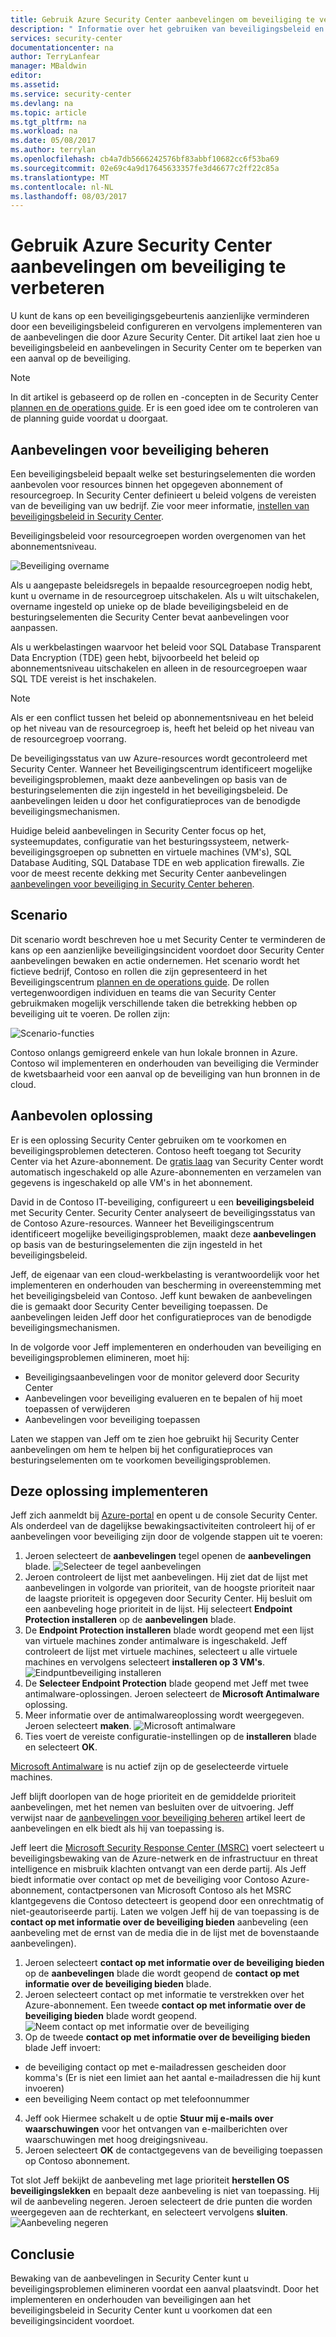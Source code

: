 ```yaml
---
title: Gebruik Azure Security Center aanbevelingen om beveiliging te verbeteren | Microsoft Docs
description: " Informatie over het gebruiken van beveiligingsbeleid en aanbevelingen in Azure Security Center om te beperken van een aanval op de beveiliging. "
services: security-center
documentationcenter: na
author: TerryLanfear
manager: MBaldwin
editor: 
ms.assetid: 
ms.service: security-center
ms.devlang: na
ms.topic: article
ms.tgt_pltfrm: na
ms.workload: na
ms.date: 05/08/2017
ms.author: terrylan
ms.openlocfilehash: cb4a7db5666242576bf83abbf10682cc6f53ba69
ms.sourcegitcommit: 02e69c4a9d17645633357fe3d46677c2ff22c85a
ms.translationtype: MT
ms.contentlocale: nl-NL
ms.lasthandoff: 08/03/2017
---
```

# <a name="use-azure-security-center-recommendations-to-enhance-security"></a>Gebruik Azure Security Center aanbevelingen om beveiliging te verbeteren
U kunt de kans op een beveiligingsgebeurtenis aanzienlijke verminderen door een beveiligingsbeleid configureren en vervolgens implementeren van de aanbevelingen die door Azure Security Center. Dit artikel laat zien hoe u beveiligingsbeleid en aanbevelingen in Security Center om te beperken van een aanval op de beveiliging.

> [!NOTE]
> In dit artikel is gebaseerd op de rollen en -concepten in de Security Center [plannen en de operations guide](security-center-planning-and-operations-guide.md). Er is een goed idee om te controleren van de planning guide voordat u doorgaat.
>
>

## <a name="managing-security-recommendations"></a>Aanbevelingen voor beveiliging beheren
Een beveiligingsbeleid bepaalt welke set besturingselementen die worden aanbevolen voor resources binnen het opgegeven abonnement of resourcegroep. In Security Center definieert u beleid volgens de vereisten van de beveiliging van uw bedrijf. Zie voor meer informatie, [instellen van beveiligingsbeleid in Security Center](security-center-policies.md).

Beveiligingsbeleid voor resourcegroepen worden overgenomen van het abonnementsniveau.

![Beveiliging overname][1]

Als u aangepaste beleidsregels in bepaalde resourcegroepen nodig hebt, kunt u overname in de resourcegroep uitschakelen. Als u wilt uitschakelen, overname ingesteld op unieke op de blade beveiligingsbeleid en de besturingselementen die Security Center bevat aanbevelingen voor aanpassen.

Als u werkbelastingen waarvoor het beleid voor SQL Database Transparent Data Encryption (TDE) geen hebt, bijvoorbeeld het beleid op abonnementsniveau uitschakelen en alleen in de resourcegroepen waar SQL TDE vereist is het inschakelen.

> [!NOTE]
> Als er een conflict tussen het beleid op abonnementsniveau en het beleid op het niveau van de resourcegroep is, heeft het beleid op het niveau van de resourcegroep voorrang.
>
>

De beveiligingsstatus van uw Azure-resources wordt gecontroleerd met Security Center. Wanneer het Beveiligingscentrum identificeert mogelijke beveiligingsproblemen, maakt deze aanbevelingen op basis van de besturingselementen die zijn ingesteld in het beveiligingsbeleid. De aanbevelingen leiden u door het configuratieproces van de benodigde beveiligingsmechanismen.

Huidige beleid aanbevelingen in Security Center focus op het, systeemupdates, configuratie van het besturingssysteem, netwerk-beveiligingsgroepen op subnetten en virtuele machines (VM's), SQL Database Auditing, SQL Database TDE en web application firewalls. Zie voor de meest recente dekking met Security Center aanbevelingen [aanbevelingen voor beveiliging in Security Center beheren](security-center-recommendations.md).

## <a name="scenario"></a>Scenario
Dit scenario wordt beschreven hoe u met Security Center te verminderen de kans op een aanzienlijke beveiligingsincident voordoet door Security Center aanbevelingen bewaken en actie ondernemen. Het scenario wordt het fictieve bedrijf, Contoso en rollen die zijn gepresenteerd in het Beveiligingscentrum [plannen en de operations guide](security-center-planning-and-operations-guide.md#security-roles-and-access-controls). De rollen vertegenwoordigen individuen en teams die van Security Center gebruikmaken mogelijk verschillende taken die betrekking hebben op beveiliging uit te voeren. De rollen zijn:

![Scenario-functies][2]

Contoso onlangs gemigreerd enkele van hun lokale bronnen in Azure. Contoso wil implementeren en onderhouden van beveiliging die Verminder de kwetsbaarheid voor een aanval op de beveiliging van hun bronnen in de cloud.

## <a name="recommended-solution"></a>Aanbevolen oplossing
Er is een oplossing Security Center gebruiken om te voorkomen en beveiligingsproblemen detecteren. Contoso heeft toegang tot Security Center via het Azure-abonnement. De [gratis laag](security-center-pricing.md) van Security Center wordt automatisch ingeschakeld op alle Azure-abonnementen en verzamelen van gegevens is ingeschakeld op alle VM's in het abonnement.

David in de Contoso IT-beveiliging, configureert u een **beveiligingsbeleid** met Security Center. Security Center analyseert de beveiligingsstatus van de Contoso Azure-resources. Wanneer het Beveiligingscentrum identificeert mogelijke beveiligingsproblemen, maakt deze **aanbevelingen** op basis van de besturingselementen die zijn ingesteld in het beveiligingsbeleid.

Jeff, de eigenaar van een cloud-werkbelasting is verantwoordelijk voor het implementeren en onderhouden van bescherming in overeenstemming met het beveiligingsbeleid van Contoso. Jeff kunt bewaken de aanbevelingen die is gemaakt door Security Center beveiliging toepassen. De aanbevelingen leiden Jeff door het configuratieproces van de benodigde beveiligingsmechanismen.

In de volgorde voor Jeff implementeren en onderhouden van beveiliging en beveiligingsproblemen elimineren, moet hij:

- Beveiligingsaanbevelingen voor de monitor geleverd door Security Center
- Aanbevelingen voor beveiliging evalueren en te bepalen of hij moet toepassen of verwijderen
- Aanbevelingen voor beveiliging toepassen

Laten we stappen van Jeff om te zien hoe gebruikt hij Security Center aanbevelingen om hem te helpen bij het configuratieproces van besturingselementen om te voorkomen beveiligingsproblemen.

## <a name="how-to-implement-this-solution"></a>Deze oplossing implementeren
Jeff zich aanmeldt bij [Azure-portal](https://azure.microsoft.com/features/azure-portal/) en opent u de console Security Center. Als onderdeel van de dagelijkse bewakingsactiviteiten controleert hij of er aanbevelingen voor beveiliging zijn door de volgende stappen uit te voeren:

1. Jeroen selecteert de **aanbevelingen** tegel openen de **aanbevelingen** blade.
   ![Selecteer de tegel aanbevelingen][3]
2. Jeroen controleert de lijst met aanbevelingen. Hij ziet dat de lijst met aanbevelingen in volgorde van prioriteit, van de hoogste prioriteit naar de laagste prioriteit is opgegeven door Security Center. Hij besluit om een aanbeveling hoge prioriteit in de lijst. Hij selecteert **Endpoint Protection installeren** op de **aanbevelingen** blade.
3. De **Endpoint Protection installeren** blade wordt geopend met een lijst van virtuele machines zonder antimalware is ingeschakeld. Jeff controleert de lijst met virtuele machines, selecteert u alle virtuele machines en vervolgens selecteert **installeren op 3 VM's**.
   ![Eindpuntbeveiliging installeren][4]
4. De **Selecteer Endpoint Protection** blade geopend met Jeff met twee antimalware-oplossingen. Jeroen selecteert de **Microsoft Antimalware** oplossing.
5. Meer informatie over de antimalwareoplossing wordt weergegeven. Jeroen selecteert **maken**.
   ![Microsoft antimalware][5]
6. Ties voert de vereiste configuratie-instellingen op de **installeren** blade en selecteert **OK**.

[Microsoft Antimalware](../security/azure-security-antimalware.md) is nu actief zijn op de geselecteerde virtuele machines.

Jeff blijft doorlopen van de hoge prioriteit en de gemiddelde prioriteit aanbevelingen, met het nemen van besluiten over de uitvoering. Jeff verwijst naar de [aanbevelingen voor beveiliging beheren](security-center-recommendations.md) artikel leert de aanbevelingen en elk biedt als hij van toepassing is.

Jeff leert die [Microsoft Security Response Center (MSRC)](../security/azure-security-response-center.md) voert selecteert u beveiligingsbewaking van de Azure-netwerk en de infrastructuur en threat intelligence en misbruik klachten ontvangt van een derde partij. Als Jeff biedt informatie over contact op met de beveiliging voor Contoso Azure-abonnement, contactpersonen van Microsoft Contoso als het MSRC klantgegevens die Contoso detecteert is geopend door een onrechtmatig of niet-geautoriseerde partij. Laten we volgen Jeff hij de van toepassing is de **contact op met informatie over de beveiliging bieden** aanbeveling (een aanbeveling met de ernst van de media die in de lijst met de bovenstaande aanbevelingen).

1. Jeroen selecteert **contact op met informatie over de beveiliging bieden** op de **aanbevelingen** blade die wordt geopend de **contact op met informatie over de beveiliging bieden** blade.
2. Jeroen selecteert contact op met informatie te verstrekken over het Azure-abonnement. Een tweede **contact op met informatie over de beveiliging bieden** blade wordt geopend.
   ![Neem contact op met informatie over de beveiliging][6]
3. Op de tweede **contact op met informatie over de beveiliging bieden** blade Jeff invoert:

  - de beveiliging contact op met e-mailadressen gescheiden door komma's (Er is niet een limiet aan het aantal e-mailadressen die hij kunt invoeren)
  - een beveiliging Neem contact op met telefoonnummer

4. Jeff ook Hiermee schakelt u de optie **Stuur mij e-mails over waarschuwingen** voor het ontvangen van e-mailberichten over waarschuwingen met hoog dreigingsniveau.
5. Jeroen selecteert **OK** de contactgegevens van de beveiliging toepassen op Contoso abonnement.

Tot slot Jeff bekijkt de aanbeveling met lage prioriteit **herstellen OS beveiligingslekken** en bepaalt deze aanbeveling is niet van toepassing. Hij wil de aanbeveling negeren. Jeroen selecteert de drie punten die worden weergegeven aan de rechterkant, en selecteert vervolgens **sluiten**.
   ![Aanbeveling negeren][7]

## <a name="conclusion"></a>Conclusie
Bewaking van de aanbevelingen in Security Center kunt u beveiligingsproblemen elimineren voordat een aanval plaatsvindt. Door het implementeren en onderhouden van beveiligingen aan het beveiligingsbeleid in Security Center kunt u voorkomen dat een beveiligingsincident voordoet.

<!--Image references-->
[1]: ./media/security-center-using-recommendations/security-center-policy-inheritance.png
[2]: ./media/security-center-using-recommendations/scenario-roles.png
[3]: ./media/security-center-using-recommendations/select-recommendations-tile.png
[4]: ./media/security-center-using-recommendations/install-endpoint-protection.png
[5]:./media/security-center-using-recommendations/microsoft-antimalware.png
[6]: ./media/security-center-using-recommendations/provide-security-contact-details.png
[7]: ./media/security-center-using-recommendations/dismiss-recommendation.png
